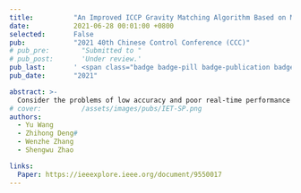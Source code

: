 ```yaml
---
title:          "An Improved ICCP Gravity Matching Algorithm Based on Mahalanobis Distance"
date:           2021-06-28 00:01:00 +0800
selected:       False
pub:            "2021 40th Chinese Control Conference (CCC)"
# pub_pre:        "Submitted to "
# pub_post:       'Under review.'
pub_last:       ' <span class="badge badge-pill badge-publication badge-secondary">Conference</span>'
pub_date:       "2021"

abstract: >-
  Consider the problems of low accuracy and poor real-time performance in traditional ICCP gravity matching algorithm, this paper proposes an improved ICCP gravity matching algorithm based on Mahalanobis distance. Mahalanobis distance, instead of Euclidean distance, is applied to improve the objective function of rigid transformation iteration in traditional ICCP algorithm, which can eliminate the interference of variable correlation. At the same time, a new searching strategy based on strip search area is proposed. With the current sampling point as the center, we use the gravimeter measurement error variance to determine the width of the strip region along the normal direction of the contour, and use the Mahalanobis distance objective function value obtained in the iterative process as the length of the strip area along the direction of the contour. Therefore, this searching strategy can gradually narrow the search range of the closest contour point in the ICCP algorithm, and reduce the calculation amount of the algorithm. The simulation results show that: Compared with the traditional ICCP algorithm, the mean value of the position error of the improved algorithm is reduced by 26.89%, and the standard deviation is reduced by 58.53%, which greatly improves the accuracy of the gravity matching algorithm. And the average running time of the improved algorithm is also 42.1% shorter than the traditional ICCP algorithm, so the real-time performance is improved. The improved ICCP gravity matching algorithm based on Mahalanobis distance reduces the running time of the algorithm, improves real-time performance and positioning accuracy, and further improves the practicability of gravity matching for underwater vehicles.
# cover:          /assets/images/pubs/IET-SP.png
authors:
  - Yu Wang
  - Zhihong Deng#
  - Wenzhe Zhang
  - Shengwu Zhao

links:
  Paper: https://ieeexplore.ieee.org/document/9550017
---
```

